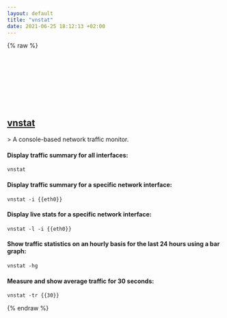 ```yaml
---
layout: default
title: "vnstat"
date: 2021-06-25 18:12:13 +02:00
---
```

{% raw %}
<h2 id="vnstat">
  <a href="/en/linux/vnstat.html">vnstat</a> <a href="#vnstat"><svg class="icon">
    <use href="/assets/images/unicode_sprite.svg#link" />
  </svg></a>
</h2>
> A console-based network traffic monitor.

#### Display traffic summary for all interfaces:
```shell
vnstat
```
#### Display traffic summary for a specific network interface:
```shell
vnstat -i {{eth0}}
```
#### Display live stats for a specific network interface:
```shell
vnstat -l -i {{eth0}}
```
#### Show traffic statistics on an hourly basis for the last 24 hours using a bar graph:
```shell
vnstat -hg
```
#### Measure and show average traffic for 30 seconds:
```shell
vnstat -tr {{30}}
```
{% endraw %}
